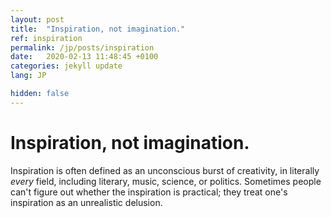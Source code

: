 ```yaml
---
layout: post
title:  "Inspiration, not imagination."
ref: inspiration
permalink: /jp/posts/inspiration
date:   2020-02-13 11:48:45 +0100
categories: jekyll update
lang: JP

hidden: false
---
```

# Inspiration, not imagination.

Inspiration is often defined as an unconscious burst of creativity, in literally *every* field, including literary, music, science, or politics. Sometimes people can't figure out whether the inspiration is practical; they treat one's inspiration as an unrealistic delusion. 